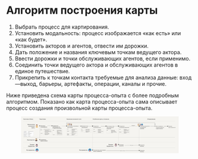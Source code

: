 # Алгоритм построения карты

1. Выбрать процесс для картирования.
2. Установить модальность: процесс изображается «как есть» или «как будет».
3. Установить акторов и агентов, отвести им дорожки.
4. Дать положение и названия ключевым точкам ведущего актора.
5. Ввести дорожки и точки обслуживающих агентов, если применимо.
6. Соединить точки ведущего актора и обслуживающих агентов в единое путешествие.
7. Прикрепить к точкам контакта требуемые для анализа данные: вход—выход, барьеры, артефакты, операции, каналы и прочие.

Ниже приведена схема карты процесса-опыта с более подробным алгоритмом. Показано как карта процесса-опыта сама описывает процесс создания произвольной карты процесса-опыта.

<figure><img src="https://github.com/Byndyusoft/xp-mapping/blob/main/illustrations/04-xpm-example-xpm-xpm.jpg?raw=true" alt=""><figcaption></figcaption></figure>


